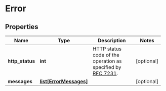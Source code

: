 # Error

## Properties
| Name | Type | Description | Notes |
| ------------ | ------------- | ------------- | ------------- |
| **http_status** | **int** | HTTP status code of the operation as specified by [RFC 7231](https://datatracker.ietf.org/doc/html/rfc7231#section-6).  | [optional]  |
| **messages** | [**list[ErrorMessages]**](ErrorMessages.md) |  | [optional]  |


